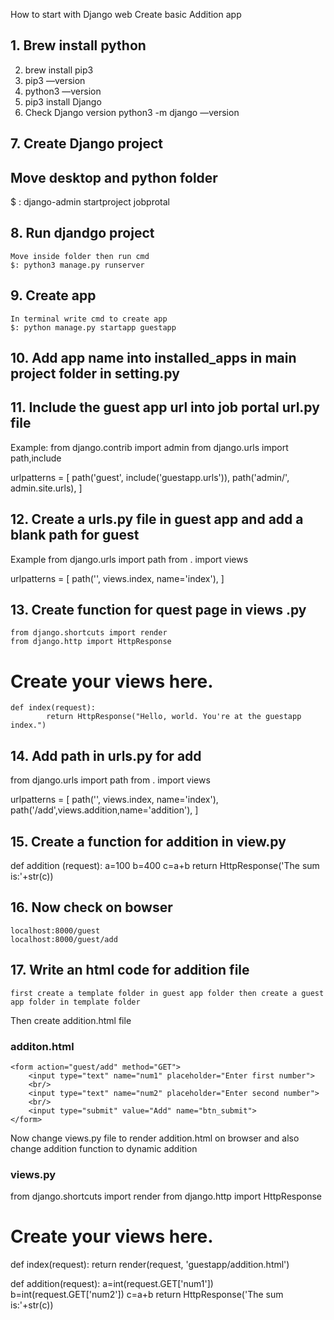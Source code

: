 How to start with Django web 
Create basic Addition app 


## 1. Brew install python
2. brew install pip3
3. pip3 —version 
4. python3 —version
5. pip3 install Django
6. Check Django version
	python3 -m django —version

## 7. Create Django project

## Move desktop and python folder
$ : django-admin startproject jobprotal 


## 8. Run djandgo project
	Move inside folder then run cmd
	$: python3 manage.py runserver


## 9. Create app

	In terminal write cmd to create app
	$: python manage.py startapp guestapp

## 10. Add app name into installed_apps in main project folder in setting.py

## 11. Include the guest app url into job portal url.py file
Example:
from django.contrib import admin
from django.urls import path,include

urlpatterns = [
    path('guest', include('guestapp.urls')),
    path('admin/', admin.site.urls),
]

## 12. Create a urls.py file in guest app and add a blank path for guest
Example
from django.urls import path
from . import views

urlpatterns = [
    path('', views.index, name='index'),
] 

## 13. Create function for quest page in views .py
	from django.shortcuts import render
	from django.http import HttpResponse

# Create your views here.
 	def index(request):
    		return HttpResponse("Hello, world. You're at the guestapp index.")


## 14. Add path in urls.py for add 

from django.urls import path
from . import views

urlpatterns = [
    path('', views.index, name='index'),
    path('/add',views.addition,name='addition'),
] 


## 15. Create a function for addition in view.py

def addition (request):
    a=100
    b=400
    c=a+b
    return HttpResponse('The sum is:'+str(c))

## 16. Now check on bowser 
	localhost:8000/guest
	localhost:8000/guest/add

## 17. Write an html code for addition file 
	first create a template folder in guest app folder then create a guest app folder in template folder 
Then create addition.html file

### additon.html

<!DOCTYPE html>
<html lang="en">
<head>
   <title>Addition</title>
</head>
<body>
    
    <form action="guest/add" method="GET">
        <input type="text" name="num1" placeholder="Enter first number">
        <br/>
        <input type="text" name="num2" placeholder="Enter second number">
        <br/>
        <input type="submit" value="Add" name="btn_submit">
    </form>
</body>
</html>


Now change views.py file to render addition.html on browser and also change addition function to dynamic addition

### views.py

from django.shortcuts import render
from django.http import HttpResponse

# Create your views here.

def index(request):
    return render(request, 'guestapp/addition.html')

def addition(request):
    a=int(request.GET['num1'])
    b=int(request.GET['num2'])
    c=a+b
    return HttpResponse('The sum is:'+str(c))









